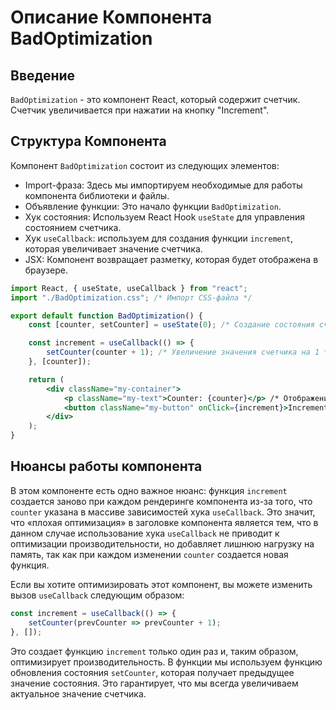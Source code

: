 # Описание Компонента BadOptimization

## Введение

`BadOptimization` - это компонент React, который содержит счетчик. Счетчик увеличивается при нажатии на кнопку "Increment".

## Структура Компонента

Компонент `BadOptimization` состоит из следующих элементов:

- Import-фраза: Здесь мы импортируем необходимые для работы компонента библиотеки и файлы.
- Объявление функции: Это начало функции `BadOptimization`.
- Хук состояния: Используем React Hook `useState` для управления состоянием счетчика.
- Хук `useCallback`: используем для создания функции `increment`, которая увеличивает значение счетчика.
- JSX: Компонент возвращает разметку, которая будет отображена в браузере.

```jsx
import React, { useState, useCallback } from "react";
import "./BadOptimization.css"; /* Импорт CSS-файла */

export default function BadOptimization() {
    const [counter, setCounter] = useState(0); /* Создание состояния счетчика с начальным значением 0 */

    const increment = useCallback(() => {
        setCounter(counter + 1); /* Увеличение значения счетчика на 1 */
    }, [counter]); 

    return (
        <div className="my-container">
            <p className="my-text">Counter: {counter}</p> /* Отображение текущего значения счетчика */
            <button className="my-button" onClick={increment}>Increment</button> /* Увеличение счетчика при клике на кнопку */
        </div>
    );
}
```

## Нюансы работы компонента

В этом компоненте есть одно важное нюанс: функция `increment` создается заново при каждом рендеринге компонента из-за того, что `counter` указана в массиве зависимостей хука `useCallback`. Это значит, что «плохая оптимизация» в заголовке компонента является тем, что в данном случае использование хука `useCallback` не приводит к оптимизации производительности, но добавляет лишнюю нагрузку на память, так как при каждом изменении `counter` создается новая функция.

Если вы хотите оптимизировать этот компонент, вы можете изменить вызов `useCallback` следующим образом:

```jsx
const increment = useCallback(() => {
    setCounter(prevCounter => prevCounter + 1);
}, []);
```

Это создает функцию `increment` только один раз и, таким образом, оптимизирует производительность. В функции мы используем функцию обновления состояния `setCounter`, которая получает предыдущее значение состояния. Это гарантирует, что мы всегда увеличиваем актуальное значение счетчика.